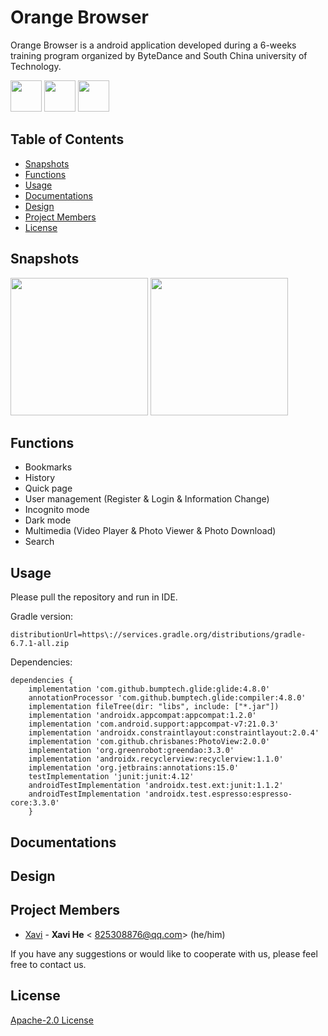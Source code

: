 # Orange Browser

Orange Browser is a android application developed during a 6-weeks training program organized by ByteDance and South China university of Technology.

<img src='https://github.com/HeXavi8/Orange-Browser/blob/main/images/bytedance_logo.png' width='50'/> 
<img src='https://github.com/HeXavi8/Orange-Browser/blob/main/images/and.png' width='50'/> 
<img src='https://github.com/HeXavi8/Orange-Browser/blob/main/images/scut_logo.png' width='50'/>


## Table of Contents
* [Snapshots](#Snapshots)
* [Functions](#Functions)
* [Usage](#Usage)
* [Documentations](#Documentations)
* [Design](#Design)
* [Project Members](#Project_Members)
* [License](#License)


## Snapshots <a name="Snapshots"></a>

<img src='https://github.com/HeXavi8/Orange-Browser/blob/main/images/home_light.png' width='220'/> <img src='https://github.com/HeXavi8/Orange-Browser/blob/main/images/home_dark.png' width='220'/>

## Functions <a name="Functions"></a>

* Bookmarks
* History
* Quick page
* User management (Register & Login & Information Change)
* Incognito mode
* Dark mode
* Multimedia (Video Player & Photo Viewer & Photo Download)
* Search

## Usage <a name="Usage"></a>

Please pull the repository and run in IDE.

Gradle version:
```
distributionUrl=https\://services.gradle.org/distributions/gradle-6.7.1-all.zip
```
Dependencies:
```
dependencies {
    implementation 'com.github.bumptech.glide:glide:4.8.0'
    annotationProcessor 'com.github.bumptech.glide:compiler:4.8.0'
    implementation fileTree(dir: "libs", include: ["*.jar"])
    implementation 'androidx.appcompat:appcompat:1.2.0'
    implementation 'com.android.support:appcompat-v7:21.0.3'
    implementation 'androidx.constraintlayout:constraintlayout:2.0.4'
    implementation 'com.github.chrisbanes:PhotoView:2.0.0'
    implementation 'org.greenrobot:greendao:3.3.0'
    implementation 'androidx.recyclerview:recyclerview:1.1.0'
    implementation 'org.jetbrains:annotations:15.0'
    testImplementation 'junit:junit:4.12'
    androidTestImplementation 'androidx.test.ext:junit:1.1.2'
    androidTestImplementation 'androidx.test.espresso:espresso-core:3.3.0'
    }
```

## Documentations <a name="Documentations"></a>


## Design <a name="Design"></a>
 

## Project Members <a name="Project_Members"></a>

- [Xavi](https://github.com/HeXavi8) - **Xavi He** &lt; 825308876@qq.com&gt; (he/him)


If you have any suggestions or would like to cooperate with us, please feel free to contact us. </br>

## License <a name="License"></a>
[Apache-2.0 License](./LiCENSE)
